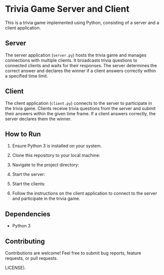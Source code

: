 # Trivia Game Server and Client

This is a trivia game implemented using Python, consisting of a server and a client application.

## Server

The server application (`server.py`) hosts the trivia game and manages connections with multiple clients. It broadcasts trivia questions to connected clients and waits for their responses. The server determines the correct answer and declares the winner if a client answers correctly within a specified time limit.

## Client

The client application (`client.py`) connects to the server to participate in the trivia game. Clients receive trivia questions from the server and submit their answers within the given time frame. If a client answers correctly, the server declares them the winner.

## How to Run

1. Ensure Python 3 is installed on your system.

2. Clone this repository to your local machine:

3. Navigate to the project directory:

4. Start the server:

5. Start the clients:

6. Follow the instructions on the client application to connect to the server and participate in the trivia game.

## Dependencies

- Python 3

## Contributing

Contributions are welcome! Feel free to submit bug reports, feature requests, or pull requests.

LICENSE).
